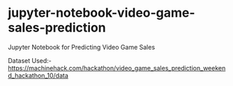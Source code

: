 # jupyter-notebook-video-game-sales-prediction
Jupyter Notebook for Predicting Video Game Sales

Dataset Used:- https://machinehack.com/hackathon/video_game_sales_prediction_weekend_hackathon_10/data
